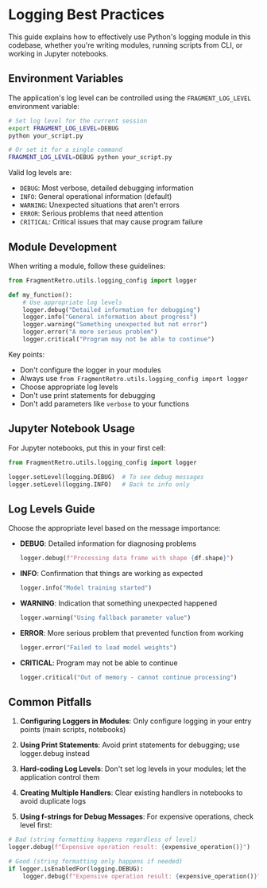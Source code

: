 # Logging Best Practices

This guide explains how to effectively use Python's logging module in this codebase, whether you're writing modules, running scripts from CLI, or working in Jupyter notebooks.

## Environment Variables

The application's log level can be controlled using the `FRAGMENT_LOG_LEVEL` environment variable:

```bash
# Set log level for the current session
export FRAGMENT_LOG_LEVEL=DEBUG
python your_script.py

# Or set it for a single command
FRAGMENT_LOG_LEVEL=DEBUG python your_script.py
```

Valid log levels are:

- `DEBUG`: Most verbose, detailed debugging information
- `INFO`: General operational information (default)
- `WARNING`: Unexpected situations that aren't errors
- `ERROR`: Serious problems that need attention
- `CRITICAL`: Critical issues that may cause program failure

## Module Development

When writing a module, follow these guidelines:

```python
from FragmentRetro.utils.logging_config import logger

def my_function():
    # Use appropriate log levels
    logger.debug("Detailed information for debugging")
    logger.info("General information about progress")
    logger.warning("Something unexpected but not error")
    logger.error("A more serious problem")
    logger.critical("Program may not be able to continue")
```

Key points:

- Don't configure the logger in your modules
- Always use `from FragmentRetro.utils.logging_config import logger`
- Choose appropriate log levels
- Don't use print statements for debugging
- Don't add parameters like `verbose` to your functions

## Jupyter Notebook Usage

For Jupyter notebooks, put this in your first cell:

```python
from FragmentRetro.utils.logging_config import logger

logger.setLevel(logging.DEBUG)  # To see debug messages
logger.setLevel(logging.INFO)   # Back to info only

```

## Log Levels Guide

Choose the appropriate level based on the message importance:

- **DEBUG**: Detailed information for diagnosing problems

  ```python
  logger.debug(f"Processing data frame with shape {df.shape}")
  ```

- **INFO**: Confirmation that things are working as expected

  ```python
  logger.info("Model training started")
  ```

- **WARNING**: Indication that something unexpected happened

  ```python
  logger.warning("Using fallback parameter value")
  ```

- **ERROR**: More serious problem that prevented function from working

  ```python
  logger.error("Failed to load model weights")
  ```

- **CRITICAL**: Program may not be able to continue

  ```python
  logger.critical("Out of memory - cannot continue processing")
  ```

## Common Pitfalls

1. **Configuring Loggers in Modules**: Only configure logging in your entry points (main scripts, notebooks)

2. **Using Print Statements**: Avoid print statements for debugging; use logger.debug instead

3. **Hard-coding Log Levels**: Don't set log levels in your modules; let the application control them

4. **Creating Multiple Handlers**: Clear existing handlers in notebooks to avoid duplicate logs

5. **Using f-strings for Debug Messages**: For expensive operations, check level first:

```python
# Bad (string formatting happens regardless of level)
logger.debug(f"Expensive operation result: {expensive_operation()}")

# Good (string formatting only happens if needed)
if logger.isEnabledFor(logging.DEBUG):
    logger.debug(f"Expensive operation result: {expensive_operation()}")
```
